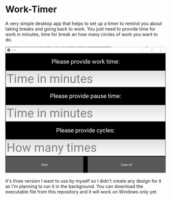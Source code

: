 # Work-Timer

A very simple desktop app that helps to set up a timer to remind you about taking breaks and going back to work.
You just need to provide time for work in minutes, time for break an how many circles of work you want to do.

![Image description](img\\pomodoro.PNG)

It's thwe version I want to use by myself so I didn't create any design for it as I'm planning to run it in the background.
You can download the executable file from this repository and it will work on Windows only yet.